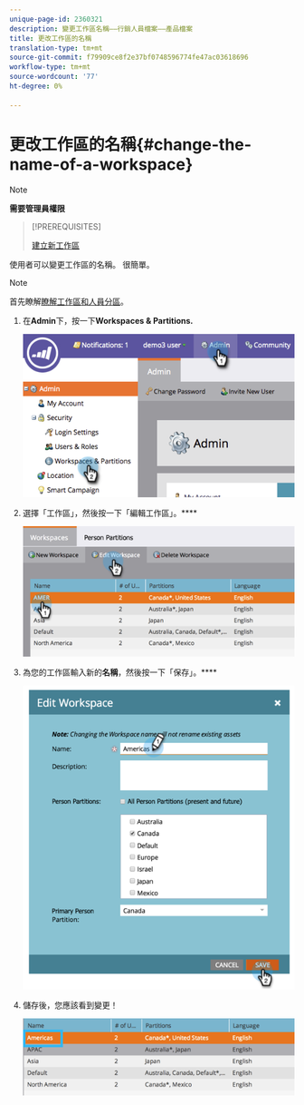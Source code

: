 ```yaml
---
unique-page-id: 2360321
description: 變更工作區名稱——行銷人員檔案——產品檔案
title: 更改工作區的名稱
translation-type: tm+mt
source-git-commit: f79909ce8f2e37bf0748596774fe47ac03618696
workflow-type: tm+mt
source-wordcount: '77'
ht-degree: 0%

---
```



# 更改工作區的名稱{#change-the-name-of-a-workspace}

>[!NOTE]
>
>**需要管理員權限**

>[!PREREQUISITES]
>
>[建立新工作區](/help/marketo/product-docs/administration/workspaces-and-person-partitions/create-a-new-workspace.md)

使用者可以變更工作區的名稱。 很簡單。

>[!NOTE]
>
>首先瞭解[瞭解工作區和人員分區](/help/marketo/product-docs/administration/workspaces-and-person-partitions/understanding-workspaces-and-person-partitions.md)。

1. 在&#x200B;**Admin**&#x200B;下，按一下&#x200B;**Workspaces &amp; Partitions.**

   ![](assets/image2014-9-17-11-3a8-3a28.png)

1. 選擇「工作區」，然後按一下「編輯工作區」。****

   ![](assets/two-4.png)

1. 為您的工作區輸入新的&#x200B;**名稱**，然後按一下「保存」。****

   ![](assets/three-4.png)

1. 儲存後，您應該看到變更！

   ![](assets/image2014-9-17-11-3a9-3a9.png)
